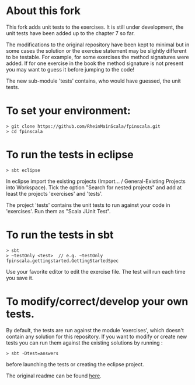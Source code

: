 # About this fork

This fork adds unit tests to the exercises. It is still under development, the unit tests have been added up to the chapter 7 so far.

The modifications to the original repository have been kept to minimal but in some cases the solution or the exercise statement
may be slightly different to be testable. For example, for some exercises the method signatures were added. If
for one exercise in the book the method signature is not present you may want to guess it before jumping to the code!

The new sub-module 'tests' contains, who would have guessed, the unit tests. 

# To set your environment:
    > git clone https://github.com/RheinMainScala/fpinscala.git
    > cd fpinscala

    
# To run the tests in eclipse
    > sbt eclipse
    
In eclipse import the existing projects (Import... / General-Existing Projects into Workspace).
Tick the option "Search for nested projects" and add at least the projects 'exercises' and 'tests'.

The project 'tests' contains the unit tests to run against your code in 'exercises'. Run them as "Scala JUnit Test".
    
# To run the tests in sbt
    > sbt
    > ~testOnly <test>  // e.g. ~testOnly fpinscala.gettingstarted.GettingStartedSpec
    
Use your favorite editor to edit the exercise file. The test will run each time you save it.

# To modify/correct/develop your own tests.

By default, the tests are run against the module 'exercises', which doesn't contain any solution for this repository. If you want to modify or create new tests you can run them against
the existing solutions by running :

	> sbt -Dtest=answers
	
before launching the tests or creating the eclipse project.

	
The original readme can be found [here](https://github.com/fpinscala/fpinscala).
	

